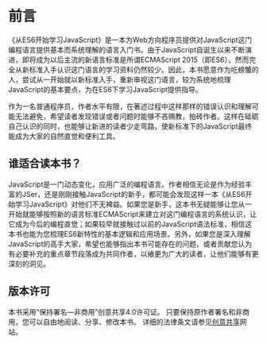 # 前言
《从ES6开始学习JavaScript》是一本为Web方向程序员提供对JavaScript这门编程语言提供基本而系统理解的语言入门书。由于JavaScript自诞生以来不断演进，即将成为以后主流的新语言标准是所谓ECMAScript 2015（即ES6），然而完全从新标准入手认识这门语言的学习资料仍然较少。因此，本书愿意作为吃螃蟹的人，尝试从一开始就以新标准入手，重新审视这门语言，较为系统地梳理JavaScript的基本要点，为在ES6下学习JavaScript提供指导。

作为一名普通程序员，作者水平有限，在著述过程中这样那样的错误认识和理解可能无法避免，希望读者发现错误或者问题时能够不吝赐教，拍砖作者。这样在砥砺自己认识的同时，也能够让新进的读者少走弯路，使新标准下的JavaScript最终能成为大家的自然直觉和便利工具。


## 谁适合读本书？
JavaScript是一门动态变化，应用广泛的编程语言。作者相信无论是作为经验丰富的JSer，还是刚刚接触JavaScript的新手，都可能会发现这样一本《从ES6开始学习JavaScript》对他们不无裨益。如果您是新手，这本书无疑能够让您从一开始就能够按照新的语言标准ECMAScript来建立对这门编程语言的系统认识，让它成为今后的编程直觉；如果较早就接触过以前的JavaScript语法标准，相信这本书也能为您梳理ES6新特性的基本逻辑和应用场景。另外，如果您是深入理解JavaScript的高手大家，希望也能够指出本书可能存在的问题，或者贡献您认为有必要补充的重点章节段落成为共同作者，以飨更为广大的读者，让他们能够有更深刻的洞见。

## 版本许可
本书采用“保持署名—非商用”创意共享4.0许可证。
只要保持原作者署名和非商用，您可以自由地阅读、分享、修改本书。
详细的法律条文请参见[创意共享](https://creativecommons.org/licenses/by-nc/4.0/)网站。